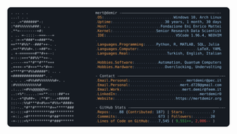 <a href="https://github.com/mertdemir0/mertdemir0">
  <picture>
    <source media="(prefers-color-scheme: dark)" srcset="https://raw.githubusercontent.com/mertdemir0/mertdemir0/main/dark_mode.svg">
    <img alt="Mert Demir's GitHub Profile README" src="https://raw.githubusercontent.com/mertdemir0/mertdemir0/main/dark_mode.svg">
  </picture>
</a>
